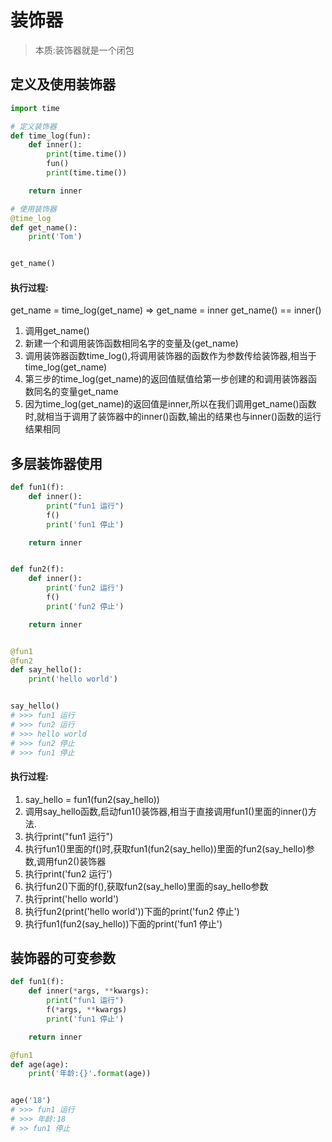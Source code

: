 # 装饰器
> 本质:装饰器就是一个闭包
## 定义及使用装饰器
```python
import time

# 定义装饰器
def time_log(fun):
    def inner():
        print(time.time())
        fun()
        print(time.time())

    return inner

# 使用装饰器
@time_log
def get_name():
    print('Tom')


get_name()
```
#### 执行过程:
get_name = time_log(get_name) => get_name = inner
get_name() == inner()
1. 调用get_name()
2. 新建一个和调用装饰函数相同名字的变量及(get_name)
3. 调用装饰器函数time_log(),将调用装饰器的函数作为参数传给装饰器,相当于time_log(get_name)
4. 第三步的time_log(get_name)的返回值赋值给第一步创建的和调用装饰器函数同名的变量get_name
5. 因为time_log(get_name)的返回值是inner,所以在我们调用get_name()函数时,就相当于调用了装饰器中的inner()函数,输出的结果也与inner()函数的运行结果相同

## 多层装饰器使用
```python
def fun1(f):
    def inner():
        print("fun1 运行")
        f()
        print('fun1 停止')

    return inner


def fun2(f):
    def inner():
        print('fun2 运行')
        f()
        print('fun2 停止')

    return inner


@fun1
@fun2
def say_hello():
    print('hello world')


say_hello()
# >>> fun1 运行
# >>> fun2 运行
# >>> hello world
# >>> fun2 停止
# >>> fun1 停止
```
#### 执行过程:
1. say_hello = fun1(fun2(say_hello))
2. 调用say_hello函数,启动fun1()装饰器,相当于直接调用fun1()里面的inner()方法.
3. 执行print("fun1 运行")
3. 执行fun1()里面的f()时,获取fun1(fun2(say_hello))里面的fun2(say_hello)参数,调用fun2()装饰器
4. 执行print('fun2 运行')
5. 执行fun2()下面的f(),获取fun2(say_hello)里面的say_hello参数
6. 执行print('hello world')
7. 执行fun2(print('hello world'))下面的print('fun2 停止')
8. 执行fun1(fun2(say_hello))下面的print('fun1 停止')


## 装饰器的可变参数
```python
def fun1(f):
    def inner(*args, **kwargs):
        print("fun1 运行")
        f(*args, **kwargs)
        print('fun1 停止')

    return inner

@fun1
def age(age):
    print('年龄:{}'.format(age))


age('18')
# >>> fun1 运行
# >>> 年龄:18
# >> fun1 停止
```